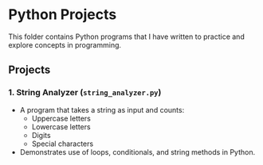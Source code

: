 # Python Projects

This folder contains Python programs that I have written to practice and explore concepts in programming.

## Projects

### 1. String Analyzer (`string_analyzer.py`)
- A program that takes a string as input and counts:
  - Uppercase letters
  - Lowercase letters
  - Digits
  - Special characters
- Demonstrates use of loops, conditionals, and string methods in Python.
